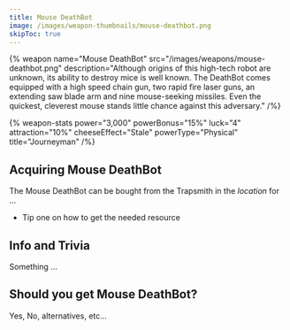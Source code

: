 ```yaml
---
title: Mouse DeathBot
image: /images/weapon-thumbnails/mouse-deathbot.png
skipToc: true
---
```


{% weapon
 name="Mouse DeathBot"
 src="/images/weapons/mouse-deathbot.png"
 description="Although origins of this high-tech robot are unknown, its ability to destroy mice is well known. The DeathBot comes equipped with a high speed chain gun, two rapid fire laser guns, an extending saw blade arm and nine mouse-seeking missiles. Even the quickest, cleverest mouse stands little chance against this adversary."
/%}

{% weapon-stats
 power="3,000"
 powerBonus="15%"
 luck="4"
 attraction="10%"
 cheeseEffect="Stale"
 powerType="Physical"
 title="Journeyman"
/%}

## Acquiring Mouse DeathBot

The Mouse DeathBot can be bought from the Trapsmith in the *location* for ...

- Tip one on how to get the needed resource

## Info and Trivia

Something ...

## Should you get Mouse DeathBot?

Yes, No, alternatives, etc...
